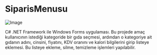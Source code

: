 # SiparisMenusu
![Image](https://github.com/user-attachments/assets/0d2513df-fd00-49c6-a8a1-e376e4e4d889)

C# .NET Framework ile Windows Forms uygulaması. Bu projede amaç kullanıcının istediği kategoride bir gıda seçmesi, ardından o kategoriye ait gıdanın adını, cinsini, fiyatını, KDV oranını ve kalori bilgilerini girip listeye eklemesi. Bu listeye ekleme, silme, temizleme işlemleri yapılabilir.
